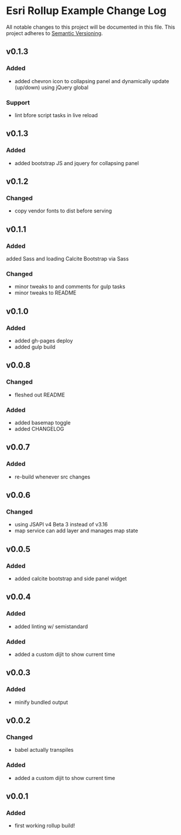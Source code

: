 # Esri Rollup Example Change Log
All notable changes to this project will be documented in this file.
This project adheres to [Semantic Versioning](http://semver.org/).

## v0.1.3

### Added
* added chevron icon to collapsing panel and dynamically update (up/down) using jQuery global

### Support
* lint bfore script tasks in live reload

## v0.1.3

### Added
* added bootstrap JS and jquery for collapsing panel

## v0.1.2

### Changed
* copy vendor fonts to dist before serving

## v0.1.1

### Added
added Sass and loading Calcite Bootstrap via Sass

### Changed
* minor tweaks to and comments for gulp tasks
* minor tweaks to README

## v0.1.0

### Added
* added gh-pages deploy
* added gulp build

## v0.0.8

### Changed
* fleshed out README

### Added
* added basemap toggle
* added CHANGELOG

## v0.0.7

### Added
* re-build whenever src changes

## v0.0.6

### Changed
* using JSAPI v4 Beta 3 instead of v3.16
* map service can add layer and manages map state

## v0.0.5

### Added
* added calcite bootstrap and side panel widget

## v0.0.4

### Added
* added linting w/ semistandard

### Added
* added a custom dijit to show current time

## v0.0.3

### Added
* minify bundled output

## v0.0.2

### Changed
* babel actually transpiles

### Added
* added a custom dijit to show current time

## v0.0.1

### Added
* first working rollup build!
